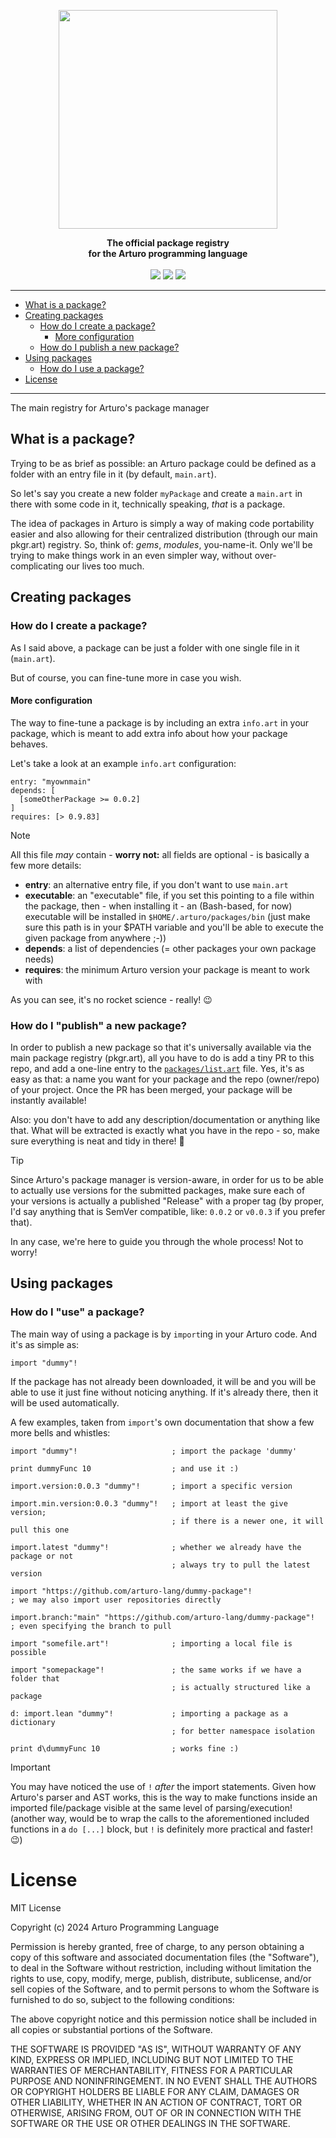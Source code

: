 <p align="center"><img align="center" width="350" src="https://raw.githubusercontent.com/arturo-lang/pkgr.art/main/logo.png"/></p>
<p align="center">
  <b>The official package registry<br>for the Arturo programming language</b>
  <br><br>
  <img src="https://img.shields.io/github/license/arturo-lang/pkgr.art?style=for-the-badge">
  <img src="https://img.shields.io/badge/language-Arturo-orange.svg?style=for-the-badge">
  <img src="https://img.shields.io/github/actions/workflow/status/arturo-lang/pkgr.art/verify.yml?style=for-the-badge">
</p>

--- 
 
<!--ts-->

* [What is a package?](#what-is-a-package)
* [Creating packages](#creating-packages)
  * [How do I create a package?](#how-do-I-create-a-package)
    * [More configuration](#more-configuration) 
  * [How do I publish a new package?](#how-do-I-publish-a-new-package)
* [Using packages](#using-packages)
  * [How do I use a package?](#how-do-I-use-a-package)
* [License](#license)   

<!--te-->
 
---

The main registry for Arturo's package manager

## What is a package?

Trying to be as brief as possible: an Arturo package could be defined as a folder with an entry file in it (by default, `main.art`).

So let's say you create a new folder `myPackage` and create a `main.art` in there with some code in it, technically speaking, *that* is a package.

The idea of packages in Arturo is simply a way of making code portability easier and also allowing for their centralized distribution (through our main pkgr.art) registry. So, think of: *gems*, *modules*, you-name-it. Only we'll be trying to make things work in an even simpler way, without over-complicating our lives too much.

## Creating packages

### How do I create a package?

As I said above, a package can be just a folder with one single file in it (`main.art`).

But of course, you can fine-tune more in case you wish.

#### More configuration

The way to fine-tune a package is by including an extra `info.art` in your package, which is meant to add extra info about how your package behaves.

Let's take a look at an example `info.art` configuration:

```red
entry: "myownmain"
depends: [
  [someOtherPackage >= 0.0.2]
]
requires: [> 0.9.83]
```

> [!NOTE]
> All this file *may* contain - **worry not:** all fields are optional - is basically a few more details:
> 
> - **entry**: an alternative entry file, if you don't want to use `main.art`
> - **executable**: an "executable" file, if you set this pointing to a file within the package, then - when installing it - an (Bash-based, for now) executable will be installed in `$HOME/.arturo/packages/bin` (just make sure this path is in your $PATH variable and you'll be able to execute the given package from anywhere ;-))
> - **depends**: a list of dependencies (= other packages your own package needs)
> - **requires**: the minimum Arturo version your package is meant to work with
>
> As you can see, it's no rocket science - really! 😉

### How do I "publish" a new package?

In order to publish a new package so that it's universally available via the main package registry (pkgr.art), all you have to do is add a tiny PR to this repo, and add a one-line entry to the [`packages/list.art`](https://github.com/arturo-lang/pkgr.art/blob/main/packages/list.art) file. Yes, it's as easy as that: a name you want for your package and the repo (owner/repo) of your project. Once the PR has been merged, your package will be instantly available!

Also: you don't have to add any description/documentation or anything like that. What will be extracted is exactly what you have in the repo - so, make sure everything is neat and tidy in there! 🚀

> [!TIP]
> Since Arturo's package manager is version-aware, in order for us to be able to actually use versions for the submitted packages, make sure each of your versions is actually a published "Release" with a proper tag (by proper, I'd say anything that is SemVer compatible, like: `0.0.2` or `v0.0.3` if you prefer that).

In any case, we're here to guide you through the whole process! Not to worry!

## Using packages

### How do I "use" a package?

The main way of using a package is by `import`ing in your Arturo code. And it's as simple as:

```red
import "dummy"!
```

If the package has not already been downloaded, it will be and you will be able to use it just fine without noticing anything. If it's already there, then it will be used automatically.

A few examples, taken from `import`'s own documentation that show a few more bells and whistles:

```red
import "dummy"!                     ; import the package 'dummy'

print dummyFunc 10                  ; and use it :)
```

```red
import.version:0.0.3 "dummy"!       ; import a specific version

import.min.version:0.0.3 "dummy"!   ; import at least the give version;
                                    ; if there is a newer one, it will pull this one
```

```red
import.latest "dummy"!              ; whether we already have the package or not
                                    ; always try to pull the latest version
```

```red
import "https://github.com/arturo-lang/dummy-package"!
; we may also import user repositories directly

import.branch:"main" "https://github.com/arturo-lang/dummy-package"!
; even specifying the branch to pull
```

```red
import "somefile.art"!              ; importing a local file is possible

import "somepackage"!               ; the same works if we have a folder that
                                    ; is actually structured like a package
```

```red
d: import.lean "dummy"!             ; importing a package as a dictionary
                                    ; for better namespace isolation

print d\dummyFunc 10                ; works fine :)
```

> [!IMPORTANT]
> You may have noticed the use of `!` *after* the import statements. Given how Arturo's parser and AST works, this is the way to make functions inside an imported file/package visible at the same level of parsing/execution! (another way, would be to wrap the calls to the aforementioned included functions in a `do [...]` block, but `!` is definitely more practical and faster! 😉)


License
===========

MIT License

Copyright (c) 2024 Arturo Programming Language

Permission is hereby granted, free of charge, to any person obtaining a copy
of this software and associated documentation files (the "Software"), to deal
in the Software without restriction, including without limitation the rights
to use, copy, modify, merge, publish, distribute, sublicense, and/or sell
copies of the Software, and to permit persons to whom the Software is
furnished to do so, subject to the following conditions:

The above copyright notice and this permission notice shall be included in all
copies or substantial portions of the Software.

THE SOFTWARE IS PROVIDED "AS IS", WITHOUT WARRANTY OF ANY KIND, EXPRESS OR
IMPLIED, INCLUDING BUT NOT LIMITED TO THE WARRANTIES OF MERCHANTABILITY,
FITNESS FOR A PARTICULAR PURPOSE AND NONINFRINGEMENT. IN NO EVENT SHALL THE
AUTHORS OR COPYRIGHT HOLDERS BE LIABLE FOR ANY CLAIM, DAMAGES OR OTHER
LIABILITY, WHETHER IN AN ACTION OF CONTRACT, TORT OR OTHERWISE, ARISING FROM,
OUT OF OR IN CONNECTION WITH THE SOFTWARE OR THE USE OR OTHER DEALINGS IN THE
SOFTWARE.
 